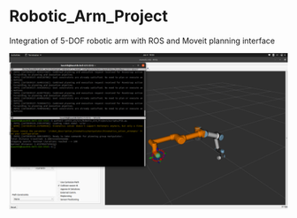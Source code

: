 # Robotic_Arm_Project

Integration of 5-DOF robotic arm with ROS and Moveit planning interface


![Sample Output for PSO ](PSO_sample.png)
